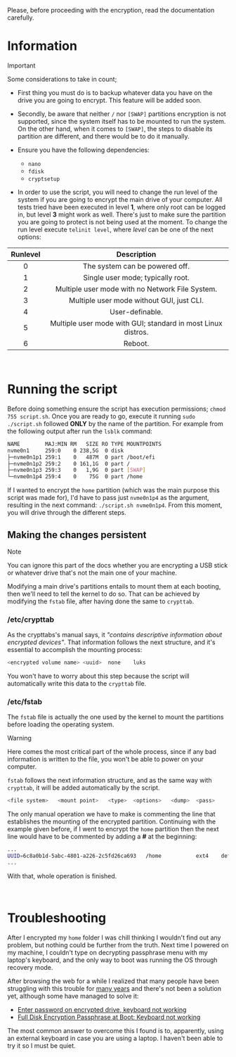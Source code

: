 ﻿Please, before proceeding with the encryption, read the documentation carefully.

# Information

> [!IMPORTANT] 
> Some considerations to take in count;
> - First thing you must do is to backup whatever data you have on the drive you are going to encrypt. This feature will be added soon.
> 
> - Secondly,  be aware that neither `/` nor `[SWAP]` partitions encryption is not supported, since the system itself has to be mounted to run the system. On the other hand, when it comes to `[SWAP]`, the steps to disable its partition are different, and there would be to do it manually. 
> 
> - Ensure you have the following dependencies:
>   - `nano`
>   - `fdisk`
>   - `cryptsetup` 
>
> - In order to use the script, you will need to change the run level of the system if you are going to encrypt the main drive of your computer. All tests tried have been executed in level **1**, where only root can be logged in, but level **3** might work as well. There's just to make sure the partition you are going to protect is not being used at the moment. To change the run level execute `telinit level`, where *level* can be one of the next options:
>
>  <div align="center">
>  
> | **Runlevel** |                        **Description**                      	|
> |:------------:|:------------------------------------------------------------:|
> |       0      |                The system can be powered off.                |
> |       1      |               Single user mode; typically root.              |
> |       2      |        Multiple user mode with no Network File System.       |
> |       3      |           Multiple user mode without GUI, just CLI.          |
> |       4      |                        User-definable.                       |
> |       5      | Multiple user mode with GUI; standard in most Linux distros.	|
> |       6      |                            Reboot.                           |
>
>  </div>
>  

&nbsp;

# Running the script
Before doing something ensure the script has execution permissions; `chmod 755 script.sh`. Once you are ready to go, execute it running `sudo ./script.sh` followed **ONLY** by the name of the partition. For example from the following output after run the `lsblk` command:

```bash
NAME        MAJ:MIN RM   SIZE RO TYPE MOUNTPOINTS
nvme0n1     259:0    0 238,5G  0 disk 
├─nvme0n1p1 259:1    0   487M  0 part /boot/efi
├─nvme0n1p2 259:2    0 161,1G  0 part /
├─nvme0n1p3 259:3    0   1,9G  0 part [SWAP]
└─nvme0n1p4 259:4    0    75G  0 part /home
```

If I wanted to encrypt the `home` partition (which was the main purpose this script was made for), I'd have to pass just `nvme0n1p4` as the argument, resulting in the next command: `./script.sh nvme0n1p4`. From this moment, you will drive through the different steps.

## Making the changes persistent

> [!NOTE] 
> You can ignore this part of the docs whether you are encrypting a USB stick or whatever drive that's not the main one of your machine.

Modifying a main drive's partitions entails to mount them at each booting, then we'll need to tell the kernel to do so. That can be achieved by modifying the `fstab` file, after having done the same to `crypttab`.

### /etc/crypttab
As the crypttabs's manual says, it *"contains descriptive information about encrypted devices"*. That information follows the next structure, and it's essential to accomplish the mounting process:

```bash
<encrypted volume name>	<uuid>	none	luks
```

You won't have to worry about this step because the script will automatically write this data to the `crypttab` file.

### /etc/fstab
The `fstab` file is actually the one used by the kernel to mount the partitions before loading the operating system.

> [!WARNING] 
> Here comes the most critical part of the whole process, since if any bad information is written to the file, you won't be able to power on your computer.

`fstab` follows the next information structure, and as the same way with `crypttab`, it will be added automatically by the script.

```bash
<file system>	<mount point>	<type>	<options>	<dump>	<pass>
```

The only manual operation we have to make is commenting the line that establishes the mounting of the encrypted partition. Continuing with the example given before, if I went to encrypt the `home` partition then the next line would have to be commented by adding a **#** at the beginning:

```bash
...
UUID=6c8a0b1d-5abc-4801-a226-2c5fd26ca693	/home           ext4    defaults        0       2
...
```

With that, whole operation is finished.

&nbsp;

# Troubleshooting
After I encrypted my `home` folder I was chill thinking I wouldn't find out any problem, but nothing could be further from the truth. Next time I powered on my machine, I couldn't type on decrypting passphrase menu with my laptop's keyboard, and the only way to boot was running the OS through recovery mode.

After browsing the web for a while I realized that many people have been struggling with this trouble for [many years](https://bugs.launchpad.net/ubuntu/+source/plymouth/+bug/1386005?comments=all) and there's not been a solution yet, although some have managed to solve it:

 - [Enter password on encrypted drive, keyboard not working](https://forums.linuxmint.com/viewtopic.php?t=211313&sid=41c9b0cc4d0f225260d974b21e3544fc)
 - [Full Disk Encryption Passphrase at Boot: Keyboard not working](https://askubuntu.com/questions/613241/full-disk-encryption-passphrase-at-boot-keyboard-not-working)

The most common answer to overcome this I found is to, apparently, using an external keyboard in case you are using a laptop. I haven't been able to try it so I must be quiet.

